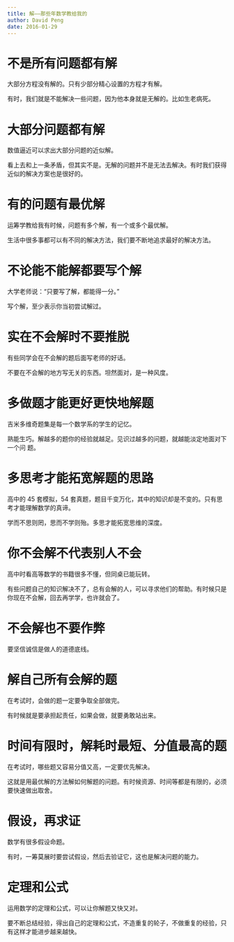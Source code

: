 ```yaml
---
title: 解——那些年数学教给我的
author: David Peng
date: 2016-01-29
---
```


# 不是所有问题都有解

大部分方程没有解的。只有少部分精心设置的方程才有解。

有时，我们就是不能解决一些问题，因为他本身就是无解的。比如生老病死。

# 大部分问题都有解

数值逼近可以求出大部分问题的近似解。

看上去和上一条矛盾，但其实不是。无解的问题并不是无法去解决。有时我们获得近似的解决方案也是很好的。

# 有的问题有最优解

运筹学教给我有时候，问题有多个解，有一个或多个最优解。

生活中很多事都可以有不同的解决方法，我们要不断地追求最好的解决方法。

# 不论能不能解都要写个解

大学老师说：“只要写了解，都能得一分。”

写个解，至少表示你当初尝试解过。

# 实在不会解时不要推脱

有些同学会在不会解的题后面写老师的好话。

不要在不会解的地方写无关的东西。坦然面对，是一种风度。

# 多做题才能更好更快地解题

吉米多维奇题集是每一个数学系的学生的记忆。

熟能生巧。解越多的题你的经验就越足。见识过越多的问题，就越能淡定地面对下一个问
题。

# 多思考才能拓宽解题的思路

高中的 45 套模拟，54 套真题，题目千变万化，其中的知识却是不变的。只有思考才能理解数学的真谛。

学而不思则罔，思而不学则殆。多思才能拓宽思维的深度。

# 你不会解不代表别人不会

高中时看高等数学的书籍很多不懂，但同桌已能玩转。

有些问题自己的知识解决不了，总有会解的人，可以寻求他们的帮助。有时候只是你现在不会解，回去再学学，也许就会了。

# 不会解也不要作弊

要坚信诚信是做人的道德底线。

# 解自己所有会解的题

在考试时，会做的题一定要争取全部做完。

有时候就是要承担起责任，如果会做，就要勇敢站出来。

# 时间有限时，解耗时最短、分值最高的题

在考试时，哪些题又容易分值又高，一定要优先解决。

这就是用最优解的方法解如何解题的问题。有时候资源、时间等都是有限的，必须要快速做出取舍。

# 假设，再求证

数学有很多假设命题。

有时，一筹莫展时要尝试假设，然后去验证它，这也是解决问题的能力。

# 定理和公式

运用数学的定理和公式，可以让你解题又快又对。

要不断总结经验，得出自己的定理和公式，不造重复的轮子，不做重复的经验，只有这样才能进步越来越快。
